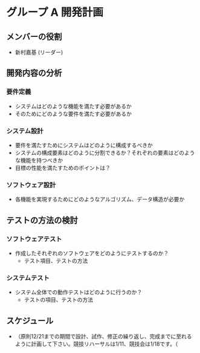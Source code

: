 # グループ A 開発計画

## メンバーの役割
- 新村嘉基 (リーダー)

## 開発内容の分析

### 要件定義
- システムはどのような機能を満たす必要があるか
- そのためにどのような要件を満たす必要があるか

###  システム設計

- 要件を満たすためにシステムはどのように構成するべきか
- システムの構成要素はどのように分割できるか？それぞれの要素はどのような機能を持つべきか
- 目標の性能を満たすためのポイントは？

### ソフトウェア設計
- 各機能を実現するためにどのようなアルゴリズム、データ構造が必要か

## テストの方法の検討

### ソフトウェアテスト
- 作成したそれぞれのソフトウェアをどのようにテストするのか？
  - テスト項目、テストの方法

### システムテスト
- システム全体での動作テストはどのように行うのか？
  - テストの項目、テストの方法
  
## スケジュール
- （原則12/21までの期間で設計、試作、修正の繰り返し、完成までに至れるように計画して下さい。競技リハーサルは1/11、競技会は1/18です。（
